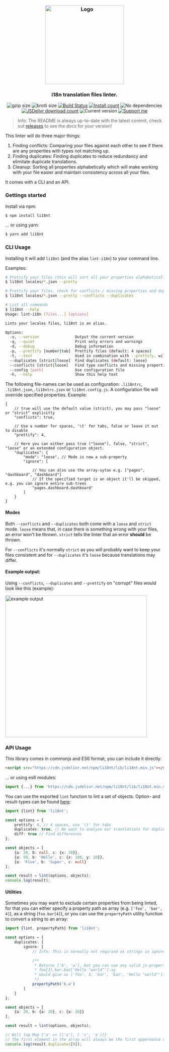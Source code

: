 <h3 align="center">
    <img src="https://user-images.githubusercontent.com/30767528/98481604-b27d5c00-21fb-11eb-916a-d991207ae616.png" alt="Logo" height="250">
</h3>

<h3 align="center">
    i18n translation files linter.
</h3>


<p align="center">
  <img alt="gzip size" src="https://img.badgesize.io/https://cdn.jsdelivr.net/npm/li18nt/lib/li18nt.min.mjs?compression=gzip">
  <img alt="brotli size" src="https://img.badgesize.io/https://cdn.jsdelivr.net/npm/li18nt/lib/li18nt.min.mjs?compression=brotli">
  <a href="https://github.com/Simonwep/li18nt/actions"><img
     alt="Build Status"
     src="https://github.com/Simonwep/li18nt/workflows/CI/badge.svg"/></a>
  <a href="https://www.npmjs.com/package/li18nt"><img
     alt="Install count"
     src="https://img.shields.io/npm/dm/li18nt.svg"></a>
  <img alt="No dependencies" src="https://img.shields.io/badge/dependencies-none-27ae60.svg">
  <a href="https://www.jsdelivr.com/package/npm/li18nt"><img
     alt="JSDelivr download count"
     src="https://img.shields.io/jsdelivr/npm/hm/li18nt"></a>
  <img alt="Current version"
       src="https://img.shields.io/github/tag/Simonwep/li18nt.svg?color=3498DB&label=version">
  <a href="https://github.com/sponsors/Simonwep"><img
     alt="Support me"
     src="https://img.shields.io/badge/github-support-3498DB.svg"></a>
</p>

> Info: The README is always up-to-date with the latest commit, check out [releases](https://github.com/Simonwep/li18nt/releases) to see the docs for your version!

This linter will do three major things:
1. Finding conflicts: Comparing your files against each other to see if there are any properties with types not matching up.
2. Finding duplicates: Finding duplicates to reduce redundancy and elimitate duplicate translations.
3. Cleanup: Sorting all properties alphabetically which will make working with your file easier and maintain consistency across all your files.

It comes with a CLI and an API.


### Gettings started
Install via npm:

```sh
$ npm install li18nt
```

... or using yarn:

```sh
$ yarn add li18nt
```


### CLI Usage

Installing it will add `li18nt` (and the alias `lint-i18n`) to your command line.

Examples:
```sh
# Prettify your files (this will sort all your properties alphabetically)
$ li18nt locales/*.json --pretty

# Prettify your files, check for conflicts / missing properties and duplicates
$ li18nt locales/*.json --pretty --conflicts --duplicates

# List all commands
$ li18nt --help
Usage: lint-i18n [files...] [options]

Lints your locales files, li18nt is an alias.

Options:
  -v, --version                Output the current version
  -q, --quiet                  Print only errors and warnings
  -d, --debug                  Debug information
  -p, --prettify [number|tab]  Prettify files (default: 4 spaces)
  -t, --test                   Used in combination with --prettify, will validate the current formatting
  --duplicates [strict|loose]  Find duplicates (default: loose)
  --conflicts [strict|loose]   Find type conflicts and missing properties (default: strict)
  --config [path]              Use configuration file
  -h, --help                   Show this help text
```

The following file-names can be used as configuration: `.li18ntrc`, `.li18nt.json`,`.li18ntrc.json` or `li18nt.config.js`.
A configuration file will override specified properties. Example:

```json5
{
    // true will use the default value (strict), you may pass "loose" or "strict" explicitly
    "conflicts": true,

    // Use a number for spaces, '\t' for tabs, false or leave it out to disable
    "prettify": 4,

    // Here you can either pass true ("loose"), false, "strict", "loose" or an extended configuration object.
    "duplicates": {
        "mode": "loose", // Mode is now a sub-property
        "ignore": [

            // You can also use the array-sytax e.g. ["pages", "dashboard", "dashboard"]
            // If the specified target is an object it'll be skipped, e.g. you can ignore entire sub-trees
            "pages.dashboard.dashboard"
        ]
    }
}
```


#### Modes

Both `--conflicts` and `--duplicates` both come with a `loose` and `strict` mode. `loose` means that, in case there is something wrong with your files, an error won't be thrown. `strict` tells the linter that an error **should** be thrown.

For `--conflicts` it's normally `strict` as you will probably want to keep your files consistent and for `--duplicates` it's `loose` because translations may differ.

#### Example output:
Using `--conflicts`, `--duplicates` and `--prettify` on "corrupt" files would look like this (example):

<img src="https://user-images.githubusercontent.com/30767528/99299539-a290f800-284b-11eb-99f8-cc0d4b4fe38b.png" alt="example output" height="450">


### API Usage
This library comes in commonjs and ES6 format, you can include it directly:
```html
<script src="https://cdn.jsdelivr.net/npm/li18nt/lib/li18nt.min.js"></script>
```
... or using es6 modules:

```ts
import {...} from 'https://cdn.jsdelivr.net/npm/li18nt/lib/li18nt.min.mjs'
```

You can use the exported `lint` function to lint a set of objects.
Option- and result-types can be found [here](src/types.ts):

```ts
import {lint} from 'li18nt';

const options = {
    prettify: 4, // 4 spaces, use '\t' for tabs
    duplicates: true, // We want to analyze our translations for duplicates
    diff: true // Find differences
};

const objects = [
    {a: 20, b: null, c: {x: 20}},
    {a: 50, b: 'Hello', c: {x: 100, y: 20}},
    {a: 'Five', b: 'Super', c: null}
];

const result = lint(options, objects);
console.log(result);
```


#### Utilities

Sometimes you may want to exclude certain properties from being linted, for that you can either specify a
property path as array (e.g. `['foo', 'bar', 4]`), as a string (`foo.bar[4]`), or you can use the `propertyPath` utility function to convert a string to an array:

```ts
import {lint, propertyPath} from 'li18nt';

const options = {
    duplicates: {
        ignore: [
            // Info: This is normally not requried as strings in ignore will automatically be converted to an array!

            /**
             * Returns ['b', 'a'], but you can use any valid js-property-path e.g.
             * foo[3].bar.baz['Hello "world"'].xy
             * would give us ['foo', 3, 'bar', 'baz', 'Hello "world"'].xy
             */
            propertyPath('b.a')
        ]
    }
};

const objects = [
    {a: 20, b: {a: 20}, c: {a: 20}}
];

const result = lint(options, objects);

// Will log Map {'a' => [['a'], [ 'c', 'a']]}
// The first element in the array will always be the first appereance of that property
console.log(result.duplicates[0]);
```
